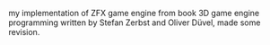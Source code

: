 my implementation of ZFX game engine from book 3D game engine programming written by Stefan Zerbst and Oliver Düvel, made some revision.
